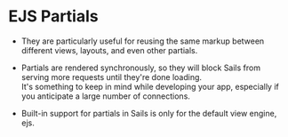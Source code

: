 # EJS Partials 

- They are particularly useful for reusing the same markup between different views, layouts, and even other partials.


- Partials are rendered synchronously, so they will block Sails from serving more requests until they're done loading.  
 It's something to keep in mind while developing your app, especially if you anticipate a large number of connections.


- Built-in support for partials in Sails is only for the default view engine, ejs.  
